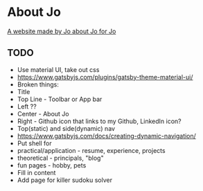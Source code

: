 # About Jo
[A website made by Jo about Jo for Jo](https://aboutjo.gtsb.io/)

## TODO
* Use material UI, take out css
 * https://www.gatsbyjs.com/plugins/gatsby-theme-material-ui/
 * Broken things:
  * Title
* Top Line - Toolbar or App bar
 * Left ??
 * Center - About Jo
 * Right - Github icon that links to my Github, LinkedIn icon?
* Top(static) and side(dynamic) nav
 * https://www.gatsbyjs.com/docs/creating-dynamic-navigation/
* Put shell for 
 * practical/application - resume, experience, projects
 * theoretical - principals, "blog"
 * fun pages - hobby, pets
* Fill in content
* Add page for killer sudoku solver